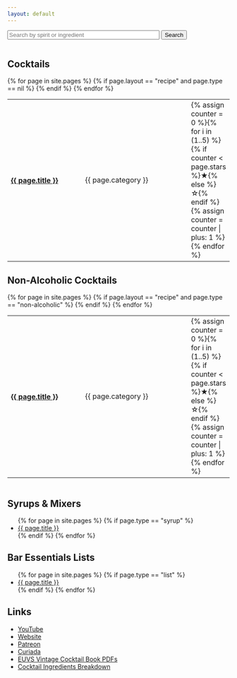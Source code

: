 ```yaml
---
layout: default
---
```

<div class="row">
    <div class="twelve-columns">
        <div id="search">
            <form action="/cgi-bin/cocktail_search.cgi" method="get">
                <input name="a" value="search" type="hidden">
                <p><input id="search2" name="q" value="" size="40" placeholder="Search by spirit or ingredient"> <input value="Search" type="submit"></p>
            </form>
        </div>
    </div>
</div>

<div class="row">
    <div class="two-thirds column">
        <h2>Cocktails</h2>
        <table style="width:100%;">
        {% for page in site.pages %}
            {% if page.layout == "recipe" and page.type == nil  %}
            <tr>
            <th class="no-border" align="left" style="width:35%;">
                <a href="{{ page.url | prepend: site.baseurl }}">
                {{ page.title }}
                </a>
            </th>
            <td class="no-border" style="width:50%;">
                {{ page.category }}
            </td>
            <td class="no-border" style="width:15%;">
                {% assign counter = 0 %}{% for i in (1..5) %}{% if counter < page.stars %}<span class="checked">★</span>{% else %}☆{% endif %}{% assign counter = counter | plus: 1 %}{% endfor %}
            </td>
            </tr>
            {% endif %}
        {% endfor %}
        </table>
        <h2>Non-Alcoholic Cocktails</h2>
        <table style="width:100%;">
        {% for page in site.pages %}
            {% if page.layout == "recipe" and page.type == "non-alcoholic"  %}
            <tr>
            <th class="no-border" align="left" style="width:35%;">
                <a href="{{ page.url | prepend: site.baseurl }}">
                {{ page.title }}
                </a>
            </th>
            <td class="no-border" style="width:50%;">
                {{ page.category }}
            </td>
            <td class="no-border" style="width:15%;">
                {% assign counter = 0 %}{% for i in (1..5) %}{% if counter < page.stars %}<span class="checked">★</span>{% else %}☆{% endif %}{% assign counter = counter | plus: 1 %}{% endfor %}
            </td>
            </tr>
            {% endif %}
        {% endfor %}
        </table>
    </div><!-- /div 2/3 -->
    <div class="one-third column">
        <h2>Syrups &amp; Mixers</h2>
        <ul>
        {% for page in site.pages %}
            {% if page.type == "syrup" %}
            <li><a href="{{ page.url | prepend: site.baseurl }}">
                {{ page.title }}
            </a></li>
            {% endif %}
        {% endfor %}
        </ul>
        <h2>Bar Essentials Lists</h2>
        <ul>
        {% for page in site.pages %}
            {% if page.type == "list" %}
            <li><a href="{{ page.url | prepend: site.baseurl }}">
                {{ page.title }}
            </a></li>
            {% endif %}
        {% endfor %}
        </ul>
        <h2>Links</h2>
        <ul>
            <li><a href="https://www.youtube.com/@AndersErickson/videos" target="_blank">YouTube</a></li>
            <li><a href="https://www.anderserickson.com/" target="_blank">Website</a></li>
            <li><a href="https://www.patreon.com/anderserickson/posts" target="_blank">Patreon</a></li>
            <li><a href="https://curiada.com/collections/anders-erickson-spirits-collection?utm_campaign=Anders-Website-Primary-Link&utm_medium=Anders&utm_source=Partnership" target="_blank">Curiada</a></li>
            <li><a href="https://euvs-vintage-cocktail-books.cld.bz/" target="_blank">EUVS Vintage Cocktail Book PDFs</a></li>
            <li><a href="./AndersEricksonCocktailsList.numbers" target="_blank">Cocktail Ingredients Breakdown</a></li>
        </ul>
    </div><!-- /div 1/3 -->
</div><!-- /div row -->
